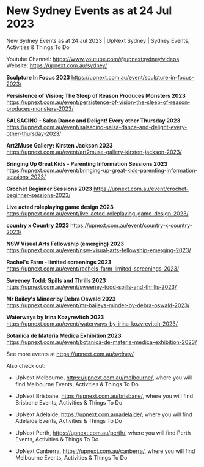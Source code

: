 # New Sydney Events as at 24 Jul 2023
New Sydney Events as at 24 Jul 2023 | UpNext Sydney | Sydney Events, Activities &amp; Things To Do

Youtube Channel: https://www.youtube.com/@upnextsydney/videos 
Website: https://upnext.com.au/sydney/


**Sculpture In Focus 2023**
 https://upnext.com.au/event/sculpture-in-focus-2023/

**Persistence of Vision; The Sleep of Reason Produces Monsters 2023**
 https://upnext.com.au/event/persistence-of-vision-the-sleep-of-reason-produces-monsters-2023/

**SALSACINO - Salsa Dance and Delight! Every other Thursday 2023**
 https://upnext.com.au/event/salsacino-salsa-dance-and-delight-every-other-thursday-2023/

**Art2Muse Gallery: Kirsten Jackson 2023**
 https://upnext.com.au/event/art2muse-gallery-kirsten-jackson-2023/

**Bringing Up Great Kids - Parenting Information Sessions 2023**
 https://upnext.com.au/event/bringing-up-great-kids-parenting-information-sessions-2023/

**Crochet Beginner Sessions 2023**
 https://upnext.com.au/event/crochet-beginner-sessions-2023/

**Live acted roleplaying game design 2023**
 https://upnext.com.au/event/live-acted-roleplaying-game-design-2023/

**country x Country 2023**
 https://upnext.com.au/event/country-x-country-2023/

**NSW Visual Arts Fellowship (emerging) 2023**
 https://upnext.com.au/event/nsw-visual-arts-fellowship-emerging-2023/

**Rachel's Farm - limited screenings 2023**
 https://upnext.com.au/event/rachels-farm-limited-screenings-2023/

**Sweeney Todd: Spills and Thrills 2023**
 https://upnext.com.au/event/sweeney-todd-spills-and-thrills-2023/

**Mr Bailey's Minder by Debra Oswald 2023**
 https://upnext.com.au/event/mr-baileys-minder-by-debra-oswald-2023/

**Waterways by Irina Kozyrevitch 2023**
 https://upnext.com.au/event/waterways-by-irina-kozyrevitch-2023/

**Botanica de Materia Medica Exhibition 2023**
 https://upnext.com.au/event/botanica-de-materia-medica-exhibition-2023/



See more events at https://upnext.com.au/sydney/


Also check out:

* UpNext Melbourne, https://upnext.com.au/melbourne/, where you will find Melbourne Events, Activities & Things To Do

* UpNext Brisbane, https://upnext.com.au/brisbane/, where you will find Brisbane Events, Activities & Things To Do

* UpNext Adelaide, https://upnext.com.au/adelaide/, where you will find Adelaide Events, Activities & Things To Do

* UpNext Perth, https://upnext.com.au/perth/, where you will find Perth Events, Activities & Things To Do

* UpNext Canberra, https://upnext.com.au/canberra/, where you will find Melbourne Events, Activities & Things To Do